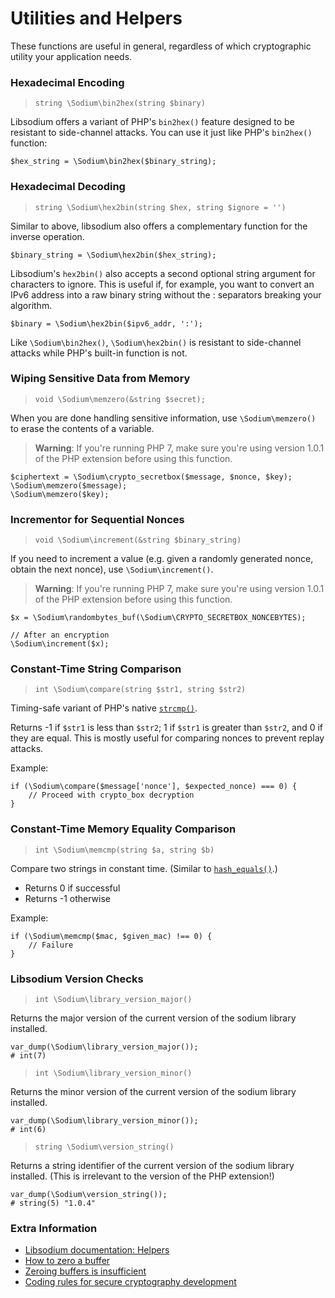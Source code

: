 # Utilities and Helpers

These functions are useful in general, regardless of which cryptographic utility
your application needs.

<h3 id="bin2hex">Hexadecimal Encoding</h3>

> `string \Sodium\bin2hex(string $binary)`

Libsodium offers a variant of PHP's `bin2hex()` feature designed to be resistant
to side-channel attacks. You can use it just like PHP's `bin2hex()` function:

    $hex_string = \Sodium\bin2hex($binary_string);

<h3 id="hex2bin">Hexadecimal Decoding</h3>

> `string \Sodium\hex2bin(string $hex, string $ignore = '')`

Similar to above, libsodium also offers a complementary function for the inverse
operation.

    $binary_string = \Sodium\hex2bin($hex_string);

Libsodium's `hex2bin()` also accepts a second optional string argument for
characters to ignore. This is useful if, for example, you want to convert an
IPv6 address into a raw binary string without the : separators breaking your
algorithm.

    $binary = \Sodium\hex2bin($ipv6_addr, ':');

Like `\Sodium\bin2hex()`, `\Sodium\hex2bin()` is resistant to side-channel
attacks while PHP's built-in function is not.

<h3 id="memzero">Wiping Sensitive Data from Memory</h3>

> `void \Sodium\memzero(&string $secret);`

When you are done handling sensitive information, use `\Sodium\memzero()` to erase
the contents of a variable.

> **Warning**: If you're running PHP 7, make sure you're using version 1.0.1 of
> the PHP extension before using this function.

    $ciphertext = \Sodium\crypto_secretbox($message, $nonce, $key);
    \Sodium\memzero($message);
    \Sodium\memzero($key);

<h3 id="increment">Incrementor for Sequential Nonces</h3>

> `void \Sodium\increment(&string $binary_string)`

If you need to increment a value (e.g. given a randomly generated nonce, obtain
the next nonce), use `\Sodium\increment()`.

> **Warning**: If you're running PHP 7, make sure you're using version 1.0.1 of
> the PHP extension before using this function.

    $x = \Sodium\randombytes_buf(\Sodium\CRYPTO_SECRETBOX_NONCEBYTES);
    
    // After an encryption
    \Sodium\increment($x);

<h3 id="compare">Constant-Time String Comparison</h3>

> `int \Sodium\compare(string $str1, string $str2)`

Timing-safe variant of PHP's native [`strcmp()`](https://secure.php.net/strcmp).

Returns -1 if `$str1` is less than `$str2`; 1 if `$str1` is greater than `$str2`,
and 0 if they are equal. This is mostly useful for comparing nonces to prevent
replay attacks.

Example:

    if (\Sodium\compare($message['nonce'], $expected_nonce) === 0) {
        // Proceed with crypto_box decryption
    }

<h3 id="memcmp">Constant-Time Memory Equality Comparison</h3>

> `int \Sodium\memcmp(string $a, string $b)`

Compare two strings in constant time. (Similar to [`hash_equals()`](https://secure.php.net/hash_equals).)

* Returns 0 if successful
* Returns -1 otherwise

Example:

    if (\Sodium\memcmp($mac, $given_mac) !== 0) {
        // Failure
    }

<h3 id="version">Libsodium Version Checks</h3>

> `int \Sodium\library_version_major()`

Returns the major version of the current version of the sodium library 
installed.

    var_dump(\Sodium\library_version_major());
    # int(7)

> `int \Sodium\library_version_minor()`

Returns the minor version of the current version of the sodium library 
installed.

    var_dump(\Sodium\library_version_minor());
    # int(6)

> `string \Sodium\version_string()`

Returns a string identifier of the current version of the sodium library 
installed. (This is irrelevant to the version of the PHP extension!)

    var_dump(\Sodium\version_string());
    # string(5) "1.0.4"

### Extra Information

* [Libsodium documentation: Helpers](https://download.libsodium.org/doc/helpers/index.html)
* [How to zero a buffer](http://www.daemonology.net/blog/2014-09-04-how-to-zero-a-buffer.html)
* [Zeroing buffers is insufficient](http://www.daemonology.net/blog/2014-09-06-zeroing-buffers-is-insufficient.html)
* [Coding rules for secure cryptography development](https://cryptocoding.net/index.php/Coding_rules)
